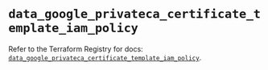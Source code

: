 # `data_google_privateca_certificate_template_iam_policy`

Refer to the Terraform Registry for docs: [`data_google_privateca_certificate_template_iam_policy`](https://registry.terraform.io/providers/hashicorp/google/6.43.0/docs/data-sources/privateca_certificate_template_iam_policy).
